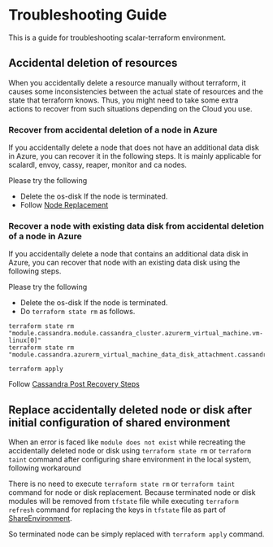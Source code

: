 # Troubleshooting Guide

This is a guide for troubleshooting scalar-terraform environment. 

## Accidental deletion of resources
When you accidentally delete a resource manually without terraform, it causes some inconsistencies between the actual state of resources and the state that terraform knows. Thus, you might need to take some extra actions to recover from such situations depending on the Cloud you use.

### Recover from accidental deletion of a node in Azure
If you accidentally delete a node that does not have an additional data disk in Azure, you can recover it in the following steps. It is mainly applicable for scalardl, envoy, cassy, reaper, monitor and ca nodes.

Please try the following
* Delete the os-disk If the node is terminated.
* Follow [Node Replacement](NodeReplacement.md)

### Recover a node with existing data disk from accidental deletion of a node in Azure
If you accidentally delete a node that contains an additional data disk in Azure, you can recover that node with an existing data disk using the following steps.

Please try the following
* Delete the os-disk If the node is terminated.
* Do `terraform state rm` as follows.
  
```console
terraform state rm "module.cassandra.module.cassandra_cluster.azurerm_virtual_machine.vm-linux[0]"
terraform state rm "module.cassandra.azurerm_virtual_machine_data_disk_attachment.cassandra_data_volume_attachment[0]"

terraform apply
```

Follow [Cassandra Post Recovery Steps](CassandraOperation.md#post-recovery-steps)

## Replace accidentally deleted node or disk after initial configuration of shared environment

When an error is faced like `module does not exist` while recreating the accidentally deleted node or disk using `terraform state rm` or `terraform taint` command after configuring share environment in the local system, following workaround

There is no need to execute `terraform state rm` or `terraform taint` command for node or disk replacement.
Because terminated node or disk modules will be removed from `tfstate` file while executing `terraform refresh` command for replacing the keys in `tfstate` file as part of [ShareEnvironment](ShareEnvironment.md).

So terminated node can be simply replaced with `terraform apply` command.
